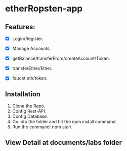 # etherRopsten-app

## Features:
- [x] Login/Register.
- [x] Manage Accounts.
- [x] getBalance/transferFrom/createAccount/Token.
- [x] transferEther/Ether.
- [x] faucet eth/token.


## Installation

1. Clone the Repo.
2. Config Rest-API.
2. Config Database.
3. Go into the folder and hit the npm install command
4. Run the command: npm start

## View Detail at documents/labs folder
